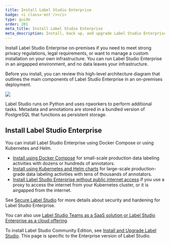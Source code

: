 ```yaml
---
title: Install Label Studio Enterprise
badge: <i class='ent'/></i>
type: guide
order: 201
meta_title: Install Label Studio Enterprise
meta_description: Install, back up, and upgrade Label Studio Enterprise to create machine learning and data science projects on-premises.
---
```


Install Label Studio Enterprise on-premises if you need to meet strong privacy regulations, legal requirements, or want to manage a custom installation on your own infrastructure. You can run Label Studio Enterprise in an airgapped environment, and no data leaves your infrastructure.

Before you install, you can review this high-level architecture diagram that outlines the main components of Label Studio Enterprise in an on-premises deployment.

<img src="/images/LSE_k8s_scheme.png"/>

Label Studio runs on Python and uses rqworkers to perform additional tasks. Metadata and annotations are stored in a bundled version of PostgreSQL that functions as persistent storage. 


## Install Label Studio Enterprise
You can install Label Studio Enterprise using Docker Compose or using Kubernetes and Helm. 

* [Install using Docker Compose](install_enterprise_docker.html) for small-scale production data labeling activities with dozens or hundreds of annotators. 
* [Install using Kubernetes and Helm charts](install_enterprise_k8s.html) for large-scale production-grade data labeling activities with tens of thousands of annotators.
* [Install Label Studio Enterprise without public internet access](install_enterprise_airgapped.html) if you use a proxy to access the internet from your Kubernetes cluster, or it is airgapped from the internet.









See [Secure Label Studio](security.html) for more details about security and hardening for Label Studio Enterprise.

You can also use [Label Studio Teams as a SaaS solution or Label Studio Enterprise as a cloud offering](https://heartex.com/product). 

<div class="enterprise"><p>
To install Label Studio Community Edition, see <a href="install.html">Install and Upgrade Label Studio</a>. This page is specific to the Enterprise version of Label Studio.
</p></div>